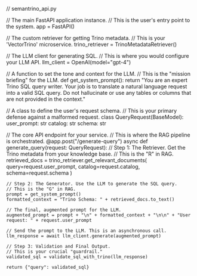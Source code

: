 // semantrino_api.py

// The main FastAPI application instance.
// This is the user's entry point to the system.
app = FastAPI()

// The custom retriever for getting Trino metadata.
// This is your 'VectorTrino' microservice.
trino_retriever = TrinoMetadataRetriever()

// The LLM client for generating SQL.
// This is where you would configure your LLM API.
llm_client = OpenAI(model="gpt-4")

// A function to set the tone and context for the LLM.
// This is the "mission briefing" for the LLM.
def get_system_prompt():
    return "You are an expert Trino SQL query writer. Your job is to translate a natural language request into a valid SQL query. Do not hallucinate or use any tables or columns that are not provided in the context."

// A class to define the user's request schema.
// This is your primary defense against a malformed request.
class QueryRequest(BaseModel):
    user_prompt: str
    catalog: str
    schema: str

// The core API endpoint for your service.
// This is where the RAG pipeline is orchestrated.
@app.post("/generate-query")
async def generate_query(request: QueryRequest):
    // Step 1: The Retriever. Get the Trino metadata from your knowledge base.
    // This is the "R" in RAG.
    retrieved_docs = trino_retriever.get_relevant_documents(
        query=request.user_prompt,
        catalog=request.catalog,
        schema=request.schema
    )

    // Step 2: The Generator. Use the LLM to generate the SQL query.
    // This is the "G" in RAG.
    prompt = get_system_prompt()
    formatted_context = "Trino Schema: " + retrieved_docs.to_text()

    // The final, augmented prompt for the LLM.
    augmented_prompt = prompt + "\n" + formatted_context + "\n\n" + "User request: " + request.user_prompt

    // Send the prompt to the LLM. This is an asynchronous call.
    llm_response = await llm_client.generate(augmented_prompt)

    // Step 3: Validation and Final Output.
    // This is your crucial "guardrail."
    validated_sql = validate_sql_with_trino(llm_response)

    return {"query": validated_sql}